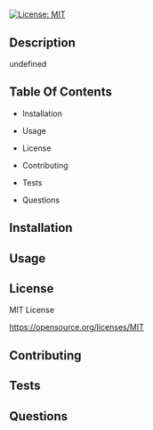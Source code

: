 
# 

[![License: MIT](https://img.shields.io/badge/License-MIT-yellow.svg)](https://opensource.org/licenses/MIT)

## Description

undefined

## Table Of Contents

- Installation

- Usage

- License

- Contributing

- Tests

- Questions

## Installation



## Usage



## License

MIT License

https://opensource.org/licenses/MIT


## Contributing



## Tests



## Questions

